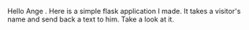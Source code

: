 Hello Ange . Here is a simple flask application I made.
It takes a visitor's name and send back a text to him.
Take a look at it.
